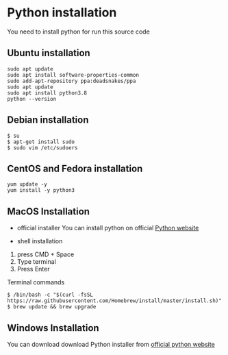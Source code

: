# Python installation
You need to install python for run this source code

## Ubuntu installation
```
sudo apt update
sudo apt install software-properties-common
sudo add-apt-repository ppa:deadsnakes/ppa
sudo apt update
sudo apt install python3.8
python --version
```
## Debian installation
```
$ su
$ apt-get install sudo
$ sudo vim /etc/sudoers
```
## CentOS and Fedora installation 
```
yum update -y
yum install -y python3
```

## MacOS Installation
* official installer
You can install python on official [Python website](https://www.python.org/downloads/macos/)

* shell installation
1. press CMD + Space
2. Type terminal
3. Press Enter

Terminal commands
``` 
$ /bin/bash -c "$(curl -fsSL https://raw.githubusercontent.com/Homebrew/install/master/install.sh)"
$ brew update && brew upgrade
```

## Windows Installation
You can download download Python installer from  [official python website](https://www.python.org/downloads/windows/)